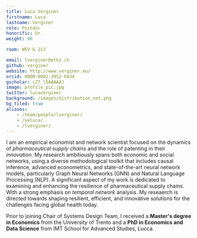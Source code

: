 ```yaml
---
title: Luca Verginer
firstname: Luca
lastname: Verginer
role: Postdoc
honorific: Dr.
weight: 90

room: WEV G 213

email: lverginer@ethz.ch
github: verginer
website: http://www.verginer.eu/
orcid: 0000-0002-2952-6634
gscholar: cZT_l5AAAAAJ
image: profile_pic.jpg
twitter: lucaverginer
background: /images/distribution_net.png
bg_tiled: true
aliases:
    - /team/people/lverginer/
    - /veluca/
    - /lverginer/
---
```



I am an empirical economist and network scientist focused on the dynamics of *pharmaceutical supply chains* and the role of patenting in their *innovation*. My research ambitiously spans both economic and social networks, using a diverse methodological toolkit that includes causal inference, advanced econometrics, and state-of-the-art neural network models, particularly Graph Neural Networks (GNN) and Natural Language Processing (NLP). A significant aspect of my work is dedicated to examining and enhancing the resilience of pharmaceutical supply chains. With a strong emphasis on *temporal network* analysis. My reseaerch is directed towards shaping resilient, efficient, and innovative solutions for the challenges facing global health today.


Prior to joining Chair of Systems Design Team, I received a **Master's degree in Economics** from the University of Trento and a **PhD in Economics and Data Science** from IMT School for Advanced Studies, Lucca.


[pathpy]: http://www.pathpy.net
[dag]: https://www.ifi.uzh.ch/en/dag/people/scholtes.html
